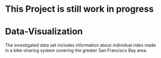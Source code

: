 # This Project is still work in progress

# Data-Visualization

The investigated data set includes information about individual rides made in a bike-sharing system covering the greater San Francisco Bay area.
